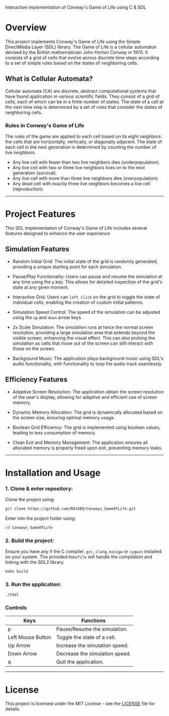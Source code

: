 Interactive implementation of Conway's Game of Life using C &amp; SDL

# Overview
This project implements Conway's Game of Life using the Simple DirectMedia Layer (SDL) library. The Game of Life is a cellular automaton devised by the British mathematician John Horton Conway in 1970. It consists of a grid of cells that evolve across discrete time steps according to a set of simple rules based on the states of neighboring cells.

## What is Cellular Automata?
Cellular automata (CA) are discrete, abstract computational systems that have found application in various scientific fields. They consist of a grid of cells, each of which can be in a finite number of states. The state of a cell at the next time step is determined by a set of rules that consider the states of neighboring cells.

### Rules in Conway's Game of Life
The rules of the game are applied to each cell based on its eight neighbors: the cells that are horizontally, vertically, or diagonally adjacent. The state of each cell in the next generation is determined by counting the number of live neighbors.

* Any live cell with fewer than two live neighbors dies (underpopulation).
* Any live cell with two or three live neighbors lives on to the next generation  (survival).
* Any live cell with more than three live neighbors dies (overpopulation).
* Any dead cell with exactly three live neighbors becomes a live cell (reproduction).
***
# Project Features
This SDL implementation of Conway's Game of Life includes several features designed to enhance the user experience

## Simulation Features

* Random Initial Grid: The initial state of the grid is randomly generated, providing a unique starting point for each simulation.

* Pause/Play Functionality: Users can pause and resume the simulation at any time using the `p` key. This allows for detailed inspection of the grid's state at any given moment.
  
* Interactive Grid: Users can `left click` on the grid to toggle the state of individual cells, enabling the creation of custom initial patterns.
  
* Simulation Speed Control: The speed of the simulation can be adjusted using the `up` and `down` arrow keys.

* 2x Scale Simulation: The simulation runs at twice the normal screen resolution, providing a large simulation area that extends beyond the visible screen, enhancing the visual effect. This can also prolong the simulation as cells that move out of the screen can still interact with those on the screen.
 
* Background Music: The application plays background music using SDL's audio functionality, with functionality to loop the audio track seamlessly.

## Efficiency Features
* Adaptive Screen Resolution: The application obtain the screen resolution of the user's display, allowing for adaptive and efficient use of screen memory.

* Dynamic Memory Allocation: The grid is dynamically allocated based on the screen size, ensuring optimal memory usage.
  
* Boolean Grid Efficiency: The grid is implemented using boolean values, leading to less consumption of memory.

* Clean Exit and Memory Management: The application ensures all allocated memory is properly freed upon exit, preventing memory leaks.
***

# Installation and Usage

### 1. Clone & enter repository:

Clone the project using:
```bash
git clone https://github.com/N91489/Conways_GameOfLife.git
```
Enter into the project folder using:
```bash
cd Conways_GameOfLife
```

### 2. Build the project:
Ensure you have any if the C compiler, `gcc`, `clang`, `minigw` or `cygwin` installed on your system. The provided `Makefile` will handle the compilation and linking with the SDL2 library.
```bash
make build
```

### 3. Run the application:
```bash
./CGol
```
### Controls

|Keys| Functions|
|-|-----------------------------|
|p| Pause/Resume the simulation.|
|Left Mouse Button| Toggle the state of a cell.|
|Up Arrow|Increase the simulation speed.|
|Down Arrow| Decrease the simulation speed.|
|q| Quit the application.|
---
# License
This project is licensed under the MIT License - see the [LICENSE](https://github.com/N91489/Conways_GameOfLife/blob/main/LICENSE) file for details.
